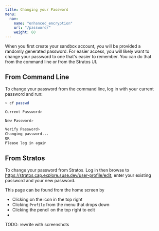 ```yaml
---
title: Changing your Password
menu:
  nav:
    name: "enhanced_encryption"
    url: "/password/"
    weight: 60
---
```


When you  first create your sandbox account, you will be provided a randomly generated password. For easier access, you will likely want to change your password to one that's easier to remember. You can do that from the command line or from the Stratos UI.

## From Command Line

To change your password from the command line, log in with your current password and run:

``` bash
> cf passwd

Current Password> 

New Password> 

Verify Password> 
Changing password...
OK
Please log in again
```

## From Stratos

To change your password from Stratos. Log in then browse to https://stratos.cap.explore.suse.dev/user-profile/edit, enter your existing password and your new password. 

This page can be found from the home screen by 

 - Clicking on the icon in the top right
 - Clicking `Profile` from the menu that drops down
 - Clicking the pencil on the top right to edit
 - 

TODO: rewrite with screenshots